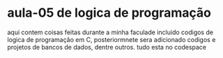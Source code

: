 # aula-05 de logica de programação 
aqui contem coisas feitas durante a minha faculade incluido codigos de logica de programação em C, posteriormnete sera adicionado codigos e projetos de bancos de dados, dentre outros.
tudo esta no codespace 
